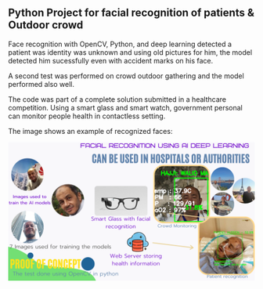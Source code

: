 ## Python Project for facial recognition of patients & Outdoor crowd 

Face recognition with OpenCV, Python, and deep learning detected a patient was identity was unknown and using old pictures for him, the model detected him sucessfully
even with accident marks on his face.

A second test was performed on crowd outdoor gathering and the model performed also well.  

The code was part of a complete solution submitted in a healthcare competition. Using a smart glass and smart watch, government personal can monitor people health in contactless setting.

The image shows an example of recognized faces:

![alt text](https://github.com/elmalla/facial_recognition-/blob/main/images/main.png?raw=true)
